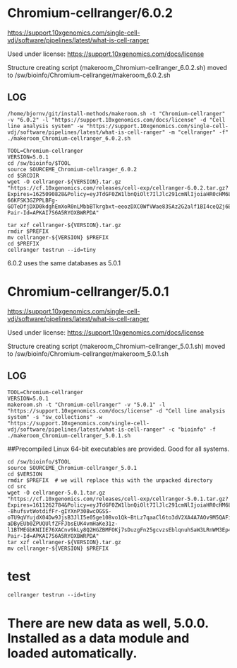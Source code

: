 Chromium-cellranger/6.0.2
========================

<https://support.10xgenomics.com/single-cell-vdj/software/pipelines/latest/what-is-cell-ranger>

Used under license:
https://support.10xgenomics.com/docs/license


Structure creating script (makeroom_Chromium-cellranger_6.0.2.sh) moved to /sw/bioinfo/Chromium-cellranger/makeroom_6.0.2.sh

LOG
---

    /home/bjornv/git/install-methods/makeroom.sh -t "Chromium-cellranger" -v "6.0.2" -l "https://support.10xgenomics.com/docs/license" -d "Cell line analysis system" -w "https://support.10xgenomics.com/single-cell-vdj/software/pipelines/latest/what-is-cell-ranger" -m "cellranger" -f"
    ./makeroom_Chromium-cellranger_6.0.2.sh

    TOOL=Chromium-cellranger
    VERSION=5.0.1
    cd /sw/bioinfo/$TOOL
    source SOURCEME_Chromium-cellranger_6.0.2
    cd $SRCDIR
    wget -O cellranger-${VERSION}.tar.gz "https://cf.10xgenomics.com/releases/cell-exp/cellranger-6.0.2.tar.gz?Expires=1625090828&Policy=eyJTdGF0ZW1lbnQiOlt7IlJlc291cmNlIjoiaHR0cHM6Ly9jZi4xMHhnZW5vbWljcy5jb20vcmVsZWFzZXMvY2VsbC1leHAvY2VsbHJhbmdlci02LjAuMi50YXIuZ3oiLCJDb25kaXRpb24iOnsiRGF0ZUxlc3NUaGFuIjp7IkFXUzpFcG9jaFRpbWUiOjE2MjUwOTA4Mjh9fX1dfQ__&Signature=llRG-66KFSK3GZPPLBFg-GOTeDfjDXD0kdghEmXoR0nLMbbBTkrgbxt~eeozDXC0WfVWae83SAz2G2alf1BI4ceQZj6BeCMU~~zOu6hcpXbcgMmIeaibzmOj28F2Z1hqrdeHxWR091DXwEndVw2Bot4z~dLXxCPZdt6NWcPhkehJUtbDz0FvgEf13yZvkWiz2Gl0tnJwRUlusGMU166E3DZHPmwNrpFZ2ODfuBLUWe4pixv~sme0Fhuj245QZVNzMDhoJPj9Kw6BsmF0FVV5~XQ7EBHVkJ~hI7JEROVQhlNP13vgtrgQHYON~jjbWs699FEgOSVitZcdP1Bs4ZQ5Ng__&Key-Pair-Id=APKAI7S6A5RYOXBWRPDA"

    tar xzf cellranger-${VERSION}.tar.gz 
    rmdir $PREFIX
    mv cellranger-${VERSION} $PREFIX
    cd $PREFIX
    cellranger testrun --id=tiny


6.0.2 uses the same databases as 5.0.1






Chromium-cellranger/5.0.1
========================

<https://support.10xgenomics.com/single-cell-vdj/software/pipelines/latest/what-is-cell-ranger>

Used under license:
https://support.10xgenomics.com/docs/license

Structure creating script (makeroom_Chromium-cellranger_5.0.1.sh) moved to /sw/bioinfo/Chromium-cellranger/makeroom_5.0.1.sh

LOG
---

    TOOL=Chromium-cellranger
    VERSION=5.0.1
    makeroom.sh -t "Chromium-cellranger" -v "5.0.1" -l "https://support.10xgenomics.com/docs/license" -d "Cell line analysis system" -s "sw_collections" -w "https://support.10xgenomics.com/single-cell-vdj/software/pipelines/latest/what-is-cell-ranger" -c "bioinfo" -f
    ./makeroom_Chromium-cellranger_5.0.1.sh

##Precompiled Linux 64-bit executables are provided.  Good for all systems.

    cd /sw/bioinfo/$TOOL
    source SOURCEME_Chromium-cellranger_5.0.1
    cd $VERSION
    rmdir $PREFIX  # we will replace this with the unpacked directory
    cd src
    wget -O cellranger-5.0.1.tar.gz "https://cf.10xgenomics.com/releases/cell-exp/cellranger-5.0.1.tar.gz?Expires=1611262784&Policy=eyJTdGF0ZW1lbnQiOlt7IlJlc291cmNlIjoiaHR0cHM6Ly9jZi4xMHhnZW5vbWljcy5jb20vcmVsZWFzZXMvY2VsbC1leHAvY2VsbHJhbmdlci01LjAuMS50YXIuZ3oiLCJDb25kaXRpb24iOnsiRGF0ZUxlc3NUaGFuIjp7IkFXUzpFcG9jaFRpbWUiOjE2MTEyNjI3ODR9fX1dfQ__&Signature=nio0OBa72oKJ4HodCdZHiAG--8hufsvtWotdifFr-gIYXnP308wcOGSS-oTU9qVYujdX04Dw9JjsB3JlI5e05ge108vo1Qk~BtLz7qaaCl6to3dV2XA4A7AOv9M5QAFiTsdkMQZytktJ~VzMA2KEZy84QZRm6Qm-aDByEUb0ZPUQUlfZFFJbsEUK4vmHaKe31z-l1BTMEGbKNIIE76XACnv9kLy8Q2HGZBMFOKj7sDuzgFn25gcvzsEblqnuhSaW3LRnWM3Ep4ZgmXRTKp9IlAMIU1qm51kPFwI6xh6g32lG5gs69MoTtLiwzyicJ2dRZNA~XlXaEPZYcTiMspBQ2g__&Key-Pair-Id=APKAI7S6A5RYOXBWRPDA"
    tar xzf cellranger-${VERSION}.tar.gz 
    mv cellranger-${VERSION} $PREFIX
# test
    cellranger testrun --id=tiny

# There are new data as well, 5.0.0.  Installed as a data module and loaded automatically.
